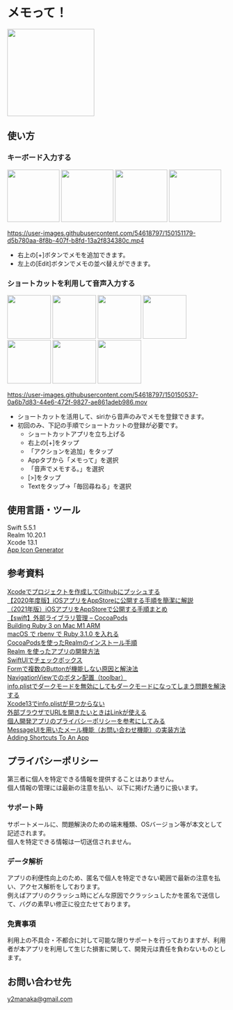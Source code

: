 # メモって！

<img src="https://user-images.githubusercontent.com/54618797/149664790-aee50ec7-b42f-4a4f-a5b4-b54d63321746.png" width="200">

## 使い方

### キーボード入力する

<img src="https://user-images.githubusercontent.com/54618797/149664825-7e0af38b-7228-49cb-8469-3c714d28e324.png" width="120"> <img src="https://user-images.githubusercontent.com/54618797/149664957-cb4676b2-fb71-488d-92b5-a7d4d2ff7803.png" width="120"> <img src="https://user-images.githubusercontent.com/54618797/149665784-a4e1cec4-a3e3-47a9-92ba-b0ba1c11cc58.jpeg" width="120"> <img src="https://user-images.githubusercontent.com/54618797/149664881-4e1faada-872e-4d02-a19f-0ddae02f3d4f.png" width="120">

https://user-images.githubusercontent.com/54618797/150151179-d5b780aa-8f8b-407f-b8fd-13a2f834380c.mp4

- 右上の[+]ボタンでメモを追加できます。
- 左上の[Edit]ボタンでメモの並べ替えができます。
  
### ショートカットを利用して音声入力する

<img src="https://user-images.githubusercontent.com/54618797/149665583-3d76a959-e223-4e32-83b1-5397ac22bb59.png" width="100"> <img src="https://user-images.githubusercontent.com/54618797/149665420-bffa9a94-c265-4ee6-a3c7-2eebffdca5b1.png" width="100"> <img src="https://user-images.githubusercontent.com/54618797/149665463-a12d4668-fa29-4a5f-8a24-c582e8f21cd3.png" width="100"> <img src="https://user-images.githubusercontent.com/54618797/149665465-f0a7ff16-5139-47e4-b17f-332d5633cff4.png" width="100"> <img src="https://user-images.githubusercontent.com/54618797/149665472-4fbc55a7-e30b-4602-a48f-095982f1ed40.png" width="100"> <img src="https://user-images.githubusercontent.com/54618797/149665475-fb77fd6b-fc53-473c-a508-37988bdda25a.png" width="100"> <img src="https://user-images.githubusercontent.com/54618797/149665483-62ec30cd-7abd-4841-95e0-8649144a2ef6.png" width="100"> 

https://user-images.githubusercontent.com/54618797/150150537-0a6b7d83-44e6-472f-9827-ae861adeb986.mov

- ショートカットを活用して、siriから音声のみでメモを登録できます。
- 初回のみ、下記の手順でショートカットの登録が必要です。
    - ショートカットアプリを立ち上げる
    - 右上の[+]をタップ
    - 「アクションを追加」をタップ
    - Appタブから「メモって」を選択
    - 「音声でメモする。」を選択
    - [>]をタップ
    - Textをタップ→「毎回尋ねる」を選択

## 使用言語・ツール
Swift 5.5.1  
Realm 10.20.1   
Xcode 13.1   
[App Icon Generator](https://appicon.co/)   
## 参考資料
[Xcodeでプロジェクトを作成してGithubにプッシュする](https://swiswiswift.com/2020-12-03/)   
[【2020年度版】iOSアプリをAppStoreに公開する手順を簡潔に解説](https://qiita.com/Labi/items/3b71b8f5ef065904c1de)   
[（2021年版）iOSアプリをAppStoreで公開する手順まとめ](https://zenn.dev/moutend/articles/feebf0120dce6e6426fa)  
[【swift】外部ライブラリ管理 – CocoaPods](https://pomarano.site/ios/119/)    
[Building Ruby 3 on Mac M1 ARM](https://brandur.org/fragments/ruby-3-on-m1)   
[macOS で rbenv で Ruby 3.1.0 を入れる](https://nomad.office-aship.info/macos-rbenv/)   
[CocoaPodsを使ったRealmのインストール手順](https://naoya-ono.com/swift/realm-install/)  
[Realm を使ったアプリの開発方法](https://software.small-desk.com/development/2020/09/05/realmxcode12-realm-step1/)     
[SwiftUIでチェックボックス](https://zenn.dev/kazuchanfl/articles/f9b364c63ad3a7)   
[Formで複数のButtonが機能しない原因と解決法](https://www.choge-blog.com/programming/swiftuiform%E3%81%A7%E8%A4%87%E6%95%B0%E3%81%AEbutton%E3%81%8C%E6%A9%9F%E8%83%BD%E3%81%97%E3%81%AA%E3%81%84%E5%8E%9F%E5%9B%A0%E3%81%A8%E8%A7%A3%E6%B1%BA%E6%B3%95/)   
[NavigationViewでのボタン配置（toolbar）](https://capibara1969.com/3045/)   
[info.plistでダークモードを無効にしてもダークモードになってしまう問題を解決する](https://qiita.com/antk/items/b9f95a5cdfc32341b2a5)   
[Xcode13でinfo.plistが見つからない](https://zenn.dev/yuma1217/articles/cd4c79b39266e4)  
[外部ブラウザでURLを開きたいときはLinkが使える](https://weblion303.net/2386)   
[個人開発アプリのプライバシーポリシーを参考にしてみる](https://buchio.ever.jp/how-privacy-policy/)  
[MessageUIを用いたメール機能（お問い合わせ機能）の実装方法](https://qiita.com/nkekisasa222/items/4e110b4d43016ea8846a)  
[Adding Shortcuts To An App](https://toolboxpro.app/blog/adding-shortcuts-to-an-app-1)  
## プライバシーポリシー
第三者に個人を特定できる情報を提供することはありません。  
個人情報の管理には最新の注意を払い、以下に掲げた通りに扱います。  

### サポート時
サポートメールに、問題解決のための端末種類、OSバージョン等が本文として記述されます。  
個人を特定できる情報は一切送信されません。  

### データ解析
アプリの利便性向上のため、匿名で個人を特定できない範囲で最新の注意を払い、アクセス解析をしております。  
例えばアプリのクラッシュ時にどんな原因でクラッシュしたかを匿名で送信して、バグの素早い修正に役立たせております。  

### 免責事項
利用上の不具合・不都合に対して可能な限りサポートを行っておりますが、利用者が本アプリを利用して生じた損害に関して、開発元は責任を負わないものとします。

## お問い合わせ先
y2manaka@gmail.com
